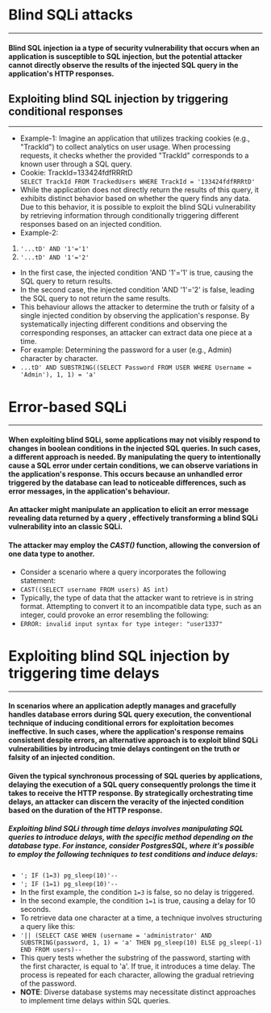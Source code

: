 # Blind SQLi attacks
***
#### Blind SQL injection ia a type of security vulnerability that occurs when an application is susceptible to SQL injection, but the potential attacker cannot directly observe the results of the injected SQL query in the application's HTTP responses.
## Exploiting blind SQL injection by triggering conditional responses
***
* Example-1: Imagine an application that utilizes tracking cookies (e.g., "TrackId") to collect analytics on user usage. When processing requests, it checks whether the provided "TrackId" corresponds to a known user through a SQL query. 
* Cookie: TrackId=133424fdfRRRtD \
`SELECT TrackId FROM TrackedUsers WHERE TrackId = '133424fdfRRRtD'`
* While the application does not directly return the results of this query, it exhibits distinct behavior based on whether the query finds any data. Due to this behavior, it is possible to exploit the blind SQLi vulnerability by retrieving information through conditionally triggering different responses based on an injected condition.
* Example-2:
1. `'...tD' AND '1'='1'`
2. `'...tD' AND '1'='2'`
* In the first case, the injected condition 'AND '1'='1' is true, causing the SQL query to return results.
* In the second case, the injected condition 'AND '1'='2' is false, leading the SQL query to not return the same results.
* This behaviour allows the attacker to determine the truth or falsity of a single injected condition by observing the application's response. By systematically injecting different conditions and observing the corresponding responses, an attacker can extract data one piece at a time.
* For example: Determining the password for a user (e.g., Admin) character by character.
* `...tD' AND SUBSTRING((SELECT Password FROM USER WHERE Username = 'Admin'), 1, 1) = 'a'`
# Error-based SQLi
***
#### When exploiting blind SQLi, some applications may not visibly respond to changes in boolean conditions in the injected SQL queries. In such cases, a different approach is needed. By manipulating the query to intentionally cause a SQL error under certain conditions, we can observe variations in the application's response. This occurs because an unhandled error triggered by the database can lead to noticeable differences, such as error messages, in the application's behaviour.
#### An attacker might manipulate an application to elicit an error message revealing data returned by a query , effectively transforming a blind SQLi vulnerability into an classic SQLi.
#### The attacker may employ the ***CAST()*** function, allowing the conversion of one data type to another.  
* Consider a scenario where a query incorporates the following statement:
* `CAST((SELECT username FROM users) AS int)`
* Typically, the type of data that the attacker want to retrieve is in string format. Attempting to convert it to an incompatible data type, such as an integer, could provoke an error resembling the following:
* `ERROR: invalid input syntax for type integer: "user1337"`
# Exploiting blind SQL injection by triggering time delays
***
#### In scenarios where an application adeptly manages and gracefully handles database errors during SQL query execution, the conventional technique of inducing conditional errors for exploitation becomes ineffective. In such cases, where the application's response remains consistent despite errors, an alternative approach is to exploit blind SQLi vulnerabilities by introducing tmie delays contingent on the truth or falsity of an injected condition.
#### Given the typical synchronous processing of SQL queries by applications, delaying the execution of a SQL query consequently prolongs the time it takes to receive the HTTP response. By strategically orchestrating time delays, an attacker can discern the veracity of the injected condition based on the duration of the HTTP response.
##### Exploiting blind SQLi through time delays involves manipulating SQL queries to introduce delays, with the specific method depending on the database type. For instance, consider PostgresSQL, where it's possible to employ the following techniques to test conditions and induce delays:
* `'; IF (1=3) pg_sleep(10)'--`
* `'; IF (1=1) pg_sleep(10)'--`
* In the first example, the condition `1=3` is false, so no delay is triggered.
* In the second example, the condition `1=1` is true, causing a delay for 10 seconds.
* To retrieve data one character at a time, a technique involves structuring a query like this:
* `'|| (SELECT CASE WHEN (username = 'administrator' AND SUBSTRING(password, 1, 1) = 'a' THEN pg_sleep(10) ELSE pg_sleep(-1) END FROM users)--`
* This query tests whether the substring of the password, starting with the first character, is equal to 'a'. If true, it introduces a time delay. The process is repeated for each character, allowing the gradual retrieving of the password.
* **NOTE**: Diverse database systems may necessitate distinct approaches to implement time delays within SQL queries.


